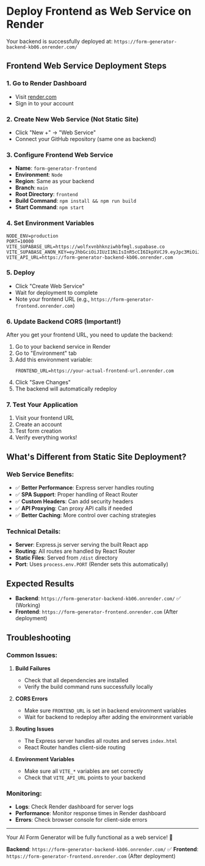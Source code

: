 # Deploy Frontend as Web Service on Render

Your backend is successfully deployed at: `https://form-generator-backend-kb06.onrender.com/`

## Frontend Web Service Deployment Steps

### 1. Go to Render Dashboard
- Visit [render.com](https://render.com)
- Sign in to your account

### 2. Create New Web Service (Not Static Site)
- Click "New +" → "Web Service"
- Connect your GitHub repository (same one as backend)

### 3. Configure Frontend Web Service
- **Name**: `form-generator-frontend`
- **Environment**: `Node`
- **Region**: Same as your backend
- **Branch**: `main`
- **Root Directory**: `frontend`
- **Build Command**: `npm install && npm run build`
- **Start Command**: `npm start`

### 4. Set Environment Variables
```
NODE_ENV=production
PORT=10000
VITE_SUPABASE_URL=https://wolfxvnbhknziwhbfmgl.supabase.co
VITE_SUPABASE_ANON_KEY=eyJhbGciOiJIUzI1NiIsInR5cCI6IkpXVCJ9.eyJpc3MiOiJzdXBhYmFzZSIsInJlZiI6IndvbGZ4dm5iaGtueml3aGJmbWdsIiwicm9sZSI6ImFub24iLCJpYXQiOjE3NTk1NjQ1NTcsImV4cCI6MjA3NTE0MDU1N30.zskzgKOA7tZry793B2KleFnmJM8oNp42D5pmOX3uKmk
VITE_API_URL=https://form-generator-backend-kb06.onrender.com
```

### 5. Deploy
- Click "Create Web Service"
- Wait for deployment to complete
- Note your frontend URL (e.g., `https://form-generator-frontend.onrender.com`)

### 6. Update Backend CORS (Important!)
After you get your frontend URL, you need to update the backend:

1. Go to your backend service in Render
2. Go to "Environment" tab
3. Add this environment variable:
   ```
   FRONTEND_URL=https://your-actual-frontend-url.onrender.com
   ```
4. Click "Save Changes"
5. The backend will automatically redeploy

### 7. Test Your Application
1. Visit your frontend URL
2. Create an account
3. Test form creation
4. Verify everything works!

## What's Different from Static Site Deployment?

### Web Service Benefits:
- ✅ **Better Performance**: Express server handles routing
- ✅ **SPA Support**: Proper handling of React Router
- ✅ **Custom Headers**: Can add security headers
- ✅ **API Proxying**: Can proxy API calls if needed
- ✅ **Better Caching**: More control over caching strategies

### Technical Details:
- **Server**: Express.js server serving the built React app
- **Routing**: All routes are handled by React Router
- **Static Files**: Served from `/dist` directory
- **Port**: Uses `process.env.PORT` (Render sets this automatically)

## Expected Results
- **Backend**: `https://form-generator-backend-kb06.onrender.com/` ✅ (Working)
- **Frontend**: `https://form-generator-frontend.onrender.com` (After deployment)

## Troubleshooting

### Common Issues:

1. **Build Failures**
   - Check that all dependencies are installed
   - Verify the build command runs successfully locally

2. **CORS Errors**
   - Make sure `FRONTEND_URL` is set in backend environment variables
   - Wait for backend to redeploy after adding the environment variable

3. **Routing Issues**
   - The Express server handles all routes and serves `index.html`
   - React Router handles client-side routing

4. **Environment Variables**
   - Make sure all `VITE_*` variables are set correctly
   - Check that `VITE_API_URL` points to your backend

### Monitoring:
- **Logs**: Check Render dashboard for server logs
- **Performance**: Monitor response times in Render dashboard
- **Errors**: Check browser console for client-side errors

---

Your AI Form Generator will be fully functional as a web service! 🚀

**Backend**: `https://form-generator-backend-kb06.onrender.com/` ✅
**Frontend**: `https://form-generator-frontend.onrender.com` (After deployment)
